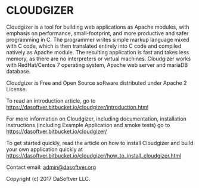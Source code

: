 # CLOUDGIZER 

Cloudgizer is a tool for building web applications as Apache modules, with emphasis on performance, small-footprint, and more productive and safer programming in C. The programmer writes simple markup language mixed with C code, which is then translated entirely into C code and compiled natively as Apache module. The resulting application is fast and takes less memory, as there are no interpreters or virtual machines. Cloudgizer works with RedHat/Centos 7 operating system, Apache web server and mariaDB database. 

Cloudgizer is Free and Open Source software distributed under Apache 2 License.

To read an introduction article, go to https://dasoftver.bitbucket.io/cloudgizer/introduction.html

For more information on Cloudgizer, including documentation, installation instructions (including Example Application and smoke tests) go to https://dasoftver.bitbucket.io/cloudgizer/

To get started quickly, read the article on how to install Cloudgizer and build your own application quickly at https://dasoftver.bitbucket.io/cloudgizer/how_to_install_cloudgizer.html

Contact email: admin@dasoftver.org

Copyright (c) 2017 DaSoftver LLC.


